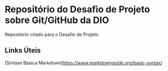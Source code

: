 # Repositório do Desafio de Projeto sobre Git/GitHub da DIO
Repositório criado para o Desafio de Projeto.

## Links Úteis
[Sintaxe Basica Markdown]https://www.markdownguide.org/basic-syntax/
